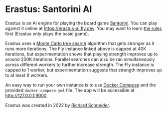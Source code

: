 # Erastus: Santorini AI

Erastus is an AI engine for playing the board game
[Santorini](https://en.wikipedia.org/wiki/Santorini_(game)). You can play
against it online at https://erastus-ai.fly.dev. You may want to learn [the
rules](https://roxley.com/santorini-rulebook) first (Erastus only plays the
basic game).

Erastus uses a [Monte Carlo tree
search](https://en.wikipedia.org/wiki/Monte_Carlo_tree_search) algorithm that
gets stronger as it runs more iterations. The Fly instance linked above is
capped at 40K iterations, but experimentation shows that playing strength
improves up to around 200K iterations. Parallel searches can also be ran
simultaneously across different workers to further increase strength. The Fly
instance is capped to 1 worker, but experimentation suggests that strength
improves up to at least 8 workers.

An easy way to run your own instance is to use [Docker
Compose](https://docs.docker.com/compose/) and the provided `docker-compose.yml`
file. The app will be accessible at http://127.0.0.1:9000.

Erastus was created in 2022 by [Richard Schneider](https://schneiderbox.net).
